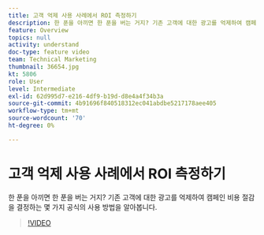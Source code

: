 ```yaml
---
title: 고객 억제 사용 사례에서 ROI 측정하기
description: 한 푼을 아끼면 한 푼을 버는 거지? 기존 고객에 대한 광고를 억제하여 캠페인 비용 절감을 결정하는 몇 가지 공식의 사용 방법을 알아봅니다.
feature: Overview
topics: null
activity: understand
doc-type: feature video
team: Technical Marketing
thumbnail: 36654.jpg
kt: 5806
role: User
level: Intermediate
exl-id: 62d995d7-e216-4df9-b19d-d8e4a4f34b3a
source-git-commit: 4b91696f840518312ec041abdbe5217178aee405
workflow-type: tm+mt
source-wordcount: '70'
ht-degree: 0%

---
```


# 고객 억제 사용 사례에서 ROI 측정하기

한 푼을 아끼면 한 푼을 버는 거지? 기존 고객에 대한 광고를 억제하여 캠페인 비용 절감을 결정하는 몇 가지 공식의 사용 방법을 알아봅니다.

>[!VIDEO](https://video.tv.adobe.com/v/41303/?quality=12&learn=on&captions=kor)
